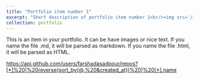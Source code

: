 ```yaml
---
title: "Portfolio item number 1"
excerpt: "Short description of portfolio item number 1<br/><img src='/images/500x300.png'>"
collection: portfolio
---
```


This is an item in your portfolio. It can be have images or nice text. If you name the file .md, it will be parsed as markdown. If you name the file .html, it will be parsed as HTML. 

https://api.github.com/users/farshadasadpour/repos?[*]%20|%20reverse(sort_by(@,%20&created_at))%20|%20[*].name

